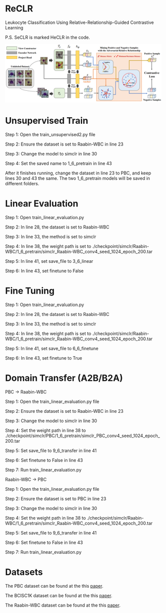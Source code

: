 # ReCLR
 Leukocyte Classification Using Relative-Relationship-Guided Contrastive Learning

 P.S. SeCLR is marked HeCLR in the code.

 <p align="center">
  <img src="model.png" width="750px"/>
</p>

# Unsupervised Train

Step 1: Open the train_unsupervised2.py file

Step 2: Ensure the dataset is set to Raabin-WBC in line 23

Step 3: Change the model to simclr in line 30

Step 4: Set the saved name to 1_6_pretrain in line 43

After it finishes running, change the dataset in line 23 to PBC, and keep lines 30 and 43 the same. The two 1_6_pretrain models will be saved in different folders.

# Linear Evaluation

Step 1: Open train_linear_evaluation.py

Step 2: In line 28, the dataset is set to Raabin-WBC

Step 3: In line 33, the method is set to simclr

Step 4: In line 38, the weight path is set to ./checkpoint/simclr/Raabin-WBC/1_6_pretrain/simclr_Raabin-WBC_conv4_seed_1024_epoch_200.tar

Step 5: In line 41, set save_file to 3_6_linear

Step 6: In line 43, set finetune to False

# Fine Tuning

Step 1: Open train_linear_evaluation.py

Step 2: In line 28, the dataset is set to Raabin-WBC

Step 3: In line 33, the method is set to simclr

Step 4: In line 38, the weight path is set to ./checkpoint/simclr/Raabin-WBC/1_6_pretrain/simclr_Raabin-WBC_conv4_seed_1024_epoch_200.tar

Step 5: In line 41, set save_file to 6_6_finetune

Step 6: In line 43, set finetune to True

# Domain Transfer (A2B/B2A)

PBC → Raabin-WBC

Step 1: Open the train_linear_evaluation.py file

Step 2: Ensure the dataset is set to Raabin-WBC in line 23

Step 3: Change the model to simclr in line 30

Step 4: Set the weight path in line 38 to ./checkpoint/simclr/PBC/1_6_pretrain/simclr_PBC_conv4_seed_1024_epoch_200.tar

Step 5: Set save_file to 9_6_transfer in line 41

Step 6: Set finetune to False in line 43

Step 7: Run train_linear_evaluation.py


Raabin-WBC → PBC

Step 1: Open the train_linear_evaluation.py file

Step 2: Ensure the dataset is set to PBC in line 23

Step 3: Change the model to simclr in line 30

Step 4: Set the weight path in line 38 to ./checkpoint/simclr/Raabin-WBC/1_6_pretrain/simclr_Raabin-WBC_conv4_seed_1024_epoch_200.tar

Step 5: Set save_file to 9_6_transfer in line 41

Step 6: Set finetune to False in line 43

Step 7: Run train_linear_evaluation.py


# Datasets
The PBC dataset can be found at the this [paper](https://upcommons.upc.edu/handle/2117/386919).

The BCISC1K dataset can be found at the this [paper](https://onlinelibrary.wiley.com/doi/abs/10.1002/jbio.201800488).

The Raabin-WBC dataset can be found at the this [paper](https://www.nature.com/articles/s41598-021-04426-x).
